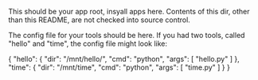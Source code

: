 This should be your app root, insyall apps here.
Contents of this dir, other than this README, are not checked into source control.

The config file for your tools should be here.
If you had two tools, called "hello" and "time", the config file might look like:

{
    "hello": {
        "dir": "/mnt/hello/",
        "cmd": "python",
        "args": [ "hello.py" ]
    },
    "time": {
        "dir": "/mnt/time",
        "cmd": "python",
        "args": [ "time.py" ]
    }
}